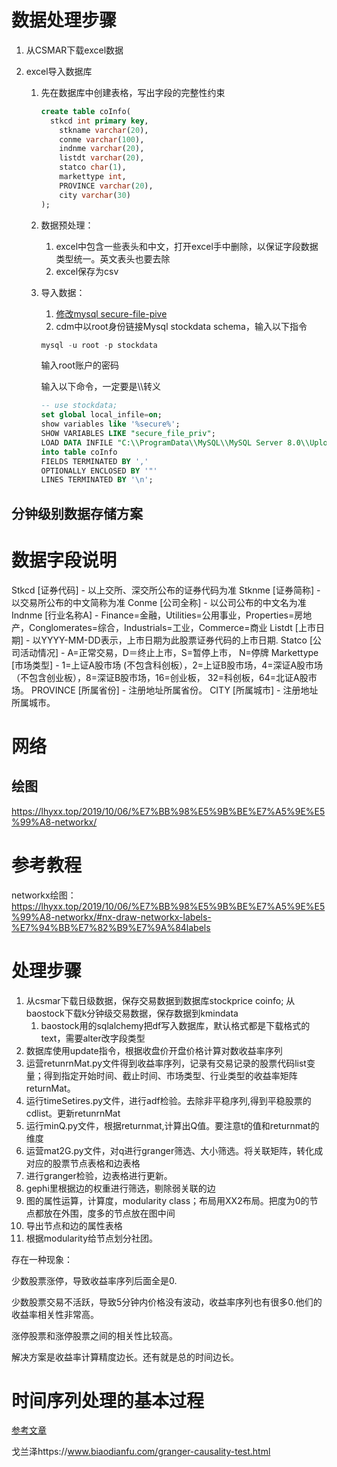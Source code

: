 # 数据处理步骤

1. 从CSMAR下载excel数据

2. excel导入数据库

   1. 先在数据库中创建表格，写出字段的完整性约束

      ~~~sql
      create table coInfo(
      	stkcd int primary key,
          stkname varchar(20),
          conme varchar(100),
          indnme varchar(20),
          listdt varchar(20),
          statco char(1),
          markettype int,
          PROVINCE varchar(20),
          city varchar(30)
      );
      ~~~

   2. 数据预处理：

      1. excel中包含一些表头和中文，打开excel手中删除，以保证字段数据类型统一。英文表头也要去除
      2. excel保存为csv

   3. 导入数据：

      1. [修改mysql secure-file-pive](https://icode.best/i/42060943545434)
      2. cdm中以root身份链接Mysql stockdata schema，输入以下指令

      ~~~powershell
      mysql -u root -p stockdata
      ~~~

      输入root账户的密码

      输入以下命令，一定要是\\\\转义

      ~~~sql
      -- use stockdata;
      set global local_infile=on;
      show variables like '%secure%';
      SHOW VARIABLES LIKE "secure_file_priv";
      LOAD DATA INFILE "C:\\ProgramData\\MySQL\\MySQL Server 8.0\\Uploads\\coInfo.csv"
      into table coInfo
      FIELDS TERMINATED BY ',' 
      OPTIONALLY ENCLOSED BY '"' 
      LINES TERMINATED BY '\n';
      ~~~

## 分钟级别数据存储方案

  

# 数据字段说明

Stkcd [证券代码] - 以上交所、深交所公布的证券代码为准
Stknme [证券简称] - 以交易所公布的中文简称为准
Conme [公司全称] - 以公司公布的中文名为准
Indnme [行业名称A] - Finance=金融，Utilities=公用事业，Properties=房地产，Conglomerates=综合，Industrials=工业，Commerce=商业
Listdt [上市日期] - 以YYYY-MM-DD表示，上市日期为此股票证券代码的上市日期.
Statco [公司活动情况] - A=正常交易，D＝终止上市，S=暂停上市， N=停牌
Markettype [市场类型] - 1=上证A股市场 (不包含科创板），2=上证B股市场，4=深证A股市场（不包含创业板），8=深证B股市场，16=创业板， 32=科创板，64=北证A股市场。
PROVINCE [所属省份] - 注册地址所属省份。
CITY [所属城市] - 注册地址所属城市。

# 网络



## 绘图

https://lhyxx.top/2019/10/06/%E7%BB%98%E5%9B%BE%E7%A5%9E%E5%99%A8-networkx/

# 参考教程

networkx绘图：https://lhyxx.top/2019/10/06/%E7%BB%98%E5%9B%BE%E7%A5%9E%E5%99%A8-networkx/#nx-draw-networkx-labels-%E7%94%BB%E7%82%B9%E7%9A%84labels	

# 处理步骤

1. 从csmar下载日级数据，保存交易数据到数据库stockprice coinfo;
   从baostock下载k分钟级交易数据，保存数据到kmindata
   1. baostock用的sqlalchemy把df写入数据库，默认格式都是下载格式的text，需要alter改字段类型
2. 数据库使用update指令，根据收盘价开盘价格计算对数收益率序列
3. 运营retunrnMat.py文件得到收益率序列，记录有交易记录的股票代码list变量；得到指定开始时间、截止时间、市场类型、行业类型的收益率矩阵returnMat。
4. 运行timeSetires.py文件，进行adf检验。去除非平稳序列,得到平稳股票的cdlist。更新retunrnMat
5. 运行minQ.py文件，根据returnmat,计算出Q值。要注意t的值和returnmat的维度
6. 运营mat2G.py文件，对q进行granger筛选、大小筛选。将关联矩阵，转化成对应的股票节点表格和边表格
7. 进行granger检验，边表格进行更新。
8. gephi里根据边的权重进行筛选，剔除弱关联的边
9. 图的属性运算，计算度，modularity class；布局用XX2布局。把度为0的节点都放在外围，度多的节点放在图中间
10. 导出节点和边的属性表格
11. 根据modularity给节点划分社团。



存在一种现象：

少数股票涨停，导致收益率序列后面全是0.

少数股票交易不活跃，导致5分钟内价格没有波动，收益率序列也有很多0.他们的收益率相关性非常高。

涨停股票和涨停股票之间的相关性比较高。



解决方案是收益率计算精度边长。还有就是总的时间边长。

# 时间序列处理的基本过程

[参考文章](https://blog.51cto.com/u_14293657/4220519)

戈兰泽https://www.biaodianfu.com/granger-causality-test.html